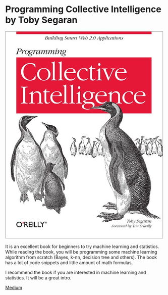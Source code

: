 # Programming Collective Intelligence by Toby Segaran

![image01](image01.jpeg)

It is an excellent book for beginners to try machine learning and statistics. While reading the book, you will be programming some machine learning algorithm from scratch (Bayes, k-nn, decision tree and others). The book has a lot of code snippets and little amount of math formulas.

I recommend the book if you are interested in machine learning and statistics. It will be a great intro.

[Medium](https://kopilov-vlad.medium.com/programming-collective-intelligence-by-toby-segaran-8167bdf98613)
